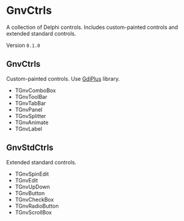 # GnvCtrls

A collection of Delphi controls. Includes custom-painted controls and extended standard controls.

Version `0.1.0`

## GnvCtrls

Custom-painted controls. Use [GdiPlus](http://www.bilsen.com/gdiplus/) library.

- TGnvComboBox
- TGnvToolBar
- TGnvTabBar
- TGnvPanel
- TGnvSplitter
- TGnvAnimate
- TGnvLabel

## GnvStdCtrls

Extended standard controls.

- TGnvSpinEdit
- TGnvEdit
- TGnvUpDown
- TGnvButton
- TGnvCheckBox
- TGnvRadioButton
- TGnvScrollBox